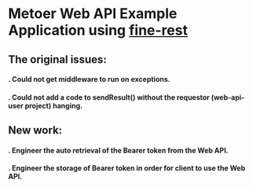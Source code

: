 # Metoer Web API Example Application using [fine-rest](https://github.com/aadamsx/fine-rest)

## The original issues:
#### . Could not get middleware to run on exceptions.
#### . Could not add a code to sendResult() without the requestor (web-api-user project) hanging.

## New work:
#### . Engineer the auto retrieval of the Bearer token from the Web API.
#### . Engineer the storage of Bearer token in order for client to use the Web API.
